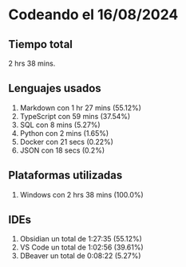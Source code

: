 # Codeando el 16/08/2024

## Tiempo total
2 hrs 38 mins.

## Lenguajes usados
1. Markdown con 1 hr 27 mins (55.12%)
1. TypeScript con 59 mins (37.54%)
1. SQL con 8 mins (5.27%)
1. Python con 2 mins (1.65%)
1. Docker con 21 secs (0.22%)
1. JSON con 18 secs (0.2%)

## Plataformas utilizadas
1. Windows con 2 hrs 38 mins (100.0%)

## IDEs
1. Obsidian un total de 1:27:35 (55.12%)
1. VS Code un total de 1:02:56 (39.61%)
1. DBeaver un total de 0:08:22 (5.27%)
